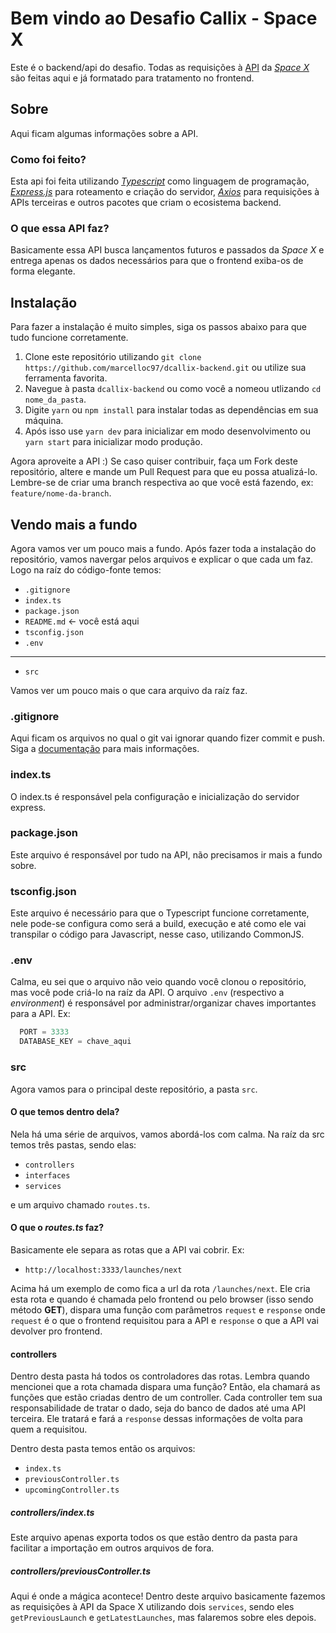 # Bem vindo ao Desafio Callix - Space X

Este é o backend/api do desafio. Todas as requisições à [API](https://github.com/r-spacex/SpaceX-API) da [_Space X_](https://spacex.com) são feitas aqui e já formatado para tratamento no frontend.

## Sobre

Aqui ficam algumas informações sobre a API.

### Como foi feito?

Esta api foi feita utilizando [_Typescript_](https://www.typescriptlang.org/docs/) como linguagem de programação, [_Express.js_](https://expressjs.com/) para roteamento e criação do servidor, [_Axios_](https://axios-http.com/) para requisições à APIs terceiras e outros pacotes que criam o ecosistema backend.

### O que essa API faz?

Basicamente essa API busca lançamentos futuros e passados da _Space X_ e entrega apenas os dados necessários para que o frontend exiba-os de forma elegante.

## Instalação

Para fazer a instalação é muito simples, siga os passos abaixo para que tudo funcione corretamente.

1. Clone este repositório utilizando `git clone https://github.com/marcelloc97/dcallix-backend.git` ou utilize sua ferramenta favorita.
2. Navegue à pasta `dcallix-backend` ou como você a nomeou utlizando `cd nome_da_pasta`.
3. Digite `yarn` ou `npm install` para instalar todas as dependências em sua máquina.
4. Após isso use `yarn dev` para inicializar em modo desenvolvimento ou `yarn start` para inicializar modo produção.

Agora aproveite a API :)
Se caso quiser contribuir, faça um Fork deste repositório, altere e mande um Pull Request para que eu possa atualizá-lo. Lembre-se de criar uma branch respectiva ao que você está fazendo, ex: `feature/nome-da-branch`.

## Vendo mais a fundo

Agora vamos ver um pouco mais a fundo. Após fazer toda a instalação do repositório, vamos navergar pelos arquivos e explicar o que cada um faz.
Logo na raíz do código-fonte temos:

* `.gitignore`
* `index.ts`
* `package.json`
* `README.md` <- você está aqui
* `tsconfig.json`
* `.env`

***

* `src`

Vamos ver um pouco mais o que cara arquivo da raíz faz.

### .gitignore

Aqui ficam os arquivos no qual o git vai ignorar quando fizer commit e push.
Siga a [documentação](https://git-scm.com/doc) para mais informações.

### index.ts

O index.ts é responsável pela configuração e inicialização do servidor express.

### package.json

Este arquivo é responsável por tudo na API, não precisamos ir mais a fundo sobre.

### tsconfig.json

Este arquivo é necessário para que o Typescript funcione corretamente, nele pode-se configura como será a build, execução e até como ele vai transpilar o código para Javascript, nesse caso, utilizando CommonJS.

### .env

Calma, eu sei que o arquivo não veio quando você clonou o repositório, mas você pode criá-lo na raíz da API.
O arquivo `.env` (respectivo a _environment_) é responsável por administrar/organizar chaves importantes para a API. Ex:

```js
  PORT = 3333
  DATABASE_KEY = chave_aqui
```

### src

Agora vamos para o principal deste repositório, a pasta `src`.

#### O que temos dentro dela?

Nela há uma série de arquivos, vamos abordá-los com calma.
Na raíz da src temos três pastas, sendo elas:

* `controllers`
* `interfaces`
* `services`

e um arquivo chamado `routes.ts`.

#### O que o _routes.ts_ faz?

Basicamente ele separa as rotas que a API vai cobrir.
Ex:

* `http://localhost:3333/launches/next`

Acima há um exemplo de como fica a url da rota `/launches/next`. Ele cria esta rota e quando é chamada pelo frontend ou pelo browser (isso sendo método **GET**), dispara uma função com parâmetros `request` e `response` onde `request` é o que o frontend requisitou para a API e `response` o que a API vai devolver pro frontend.

#### controllers

Dentro desta pasta há todos os controladores das rotas. Lembra quando mencionei que a rota chamada dispara uma função? Então, ela chamará as funções que estão criadas dentro de um controller.
Cada controller tem sua responsabilidade de tratar o dado, seja do banco de dados até uma API terceira. Ele tratará e fará a `response` dessas informações de volta para quem a requisitou.

Dentro desta pasta temos então os arquivos:

* `index.ts`
* `previousController.ts`
* `upcomingController.ts`

##### controllers/index.ts

Este arquivo apenas exporta todos os que estão dentro da pasta para facilitar a importação em outros arquivos de fora.

##### controllers/previousController.ts

Aqui é onde a mágica acontece! Dentro deste arquivo basicamente fazemos as requisições à API da Space X utilizando dois `services`, sendo eles `getPreviousLaunch` e `getLatestLaunches`, mas falaremos sobre eles depois.
